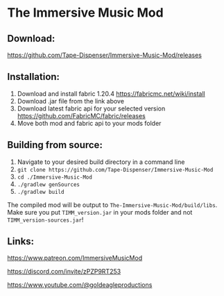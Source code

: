 # The Immersive Music Mod

## Download: 
https://github.com/Tape-Dispenser/Immersive-Music-Mod/releases

## Installation:
  1. Download and install fabric 1.20.4 https://fabricmc.net/wiki/install
  2. Download .jar file from the link above
  3. Download latest fabric api for your selected version https://github.com/FabricMC/fabric/releases
  4. Move both mod and fabric api to your mods folder

## Building from source:
  1. Navigate to your desired build directory in a command line
  2. `git clone https://github.com/Tape-Dispenser/Immersive-Music-Mod`
  3. `cd ./Immersive-Music-Mod`
  4. `./gradlew genSources`
  5. `./gradlew build`

  The compiled mod will be output to `The-Immersive-Music-Mod/build/libs`.
  Make sure you put `TIMM_version.jar` in your mods folder and not `TIMM_version-sources.jar`!

## Links:
https://www.patreon.com/ImmersiveMusicMod

https://discord.com/invite/zPZP9RT253

https://www.youtube.com/@goldeagleproductions

